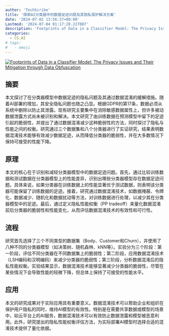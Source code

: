 ```yaml
---
author: 'TechScribe'
title: '探索AI分类器中的数据足迹问题及其隐私保护解决方案'
date: '2024-07-02 13:56:37+00:00'
Lastmod: '2024-07-04 01:17:28.227087'
description: 'Footprints of Data in a Classifier Model: The Privacy Issues and Their Mitigation through Data Obfuscation'
categories:
  - CS.AI
# tags:
#   - emoji
---
```


[![Footprints of Data in a Classifier Model: The Privacy Issues and Their Mitigation through Data Obfuscation](https://arxiv-research-1301205113.cos.ap-guangzhou.myqcloud.com/images/2407.02268v1.pdf_0.jpg)](https://arxiv.org/abs/2407.02268v1)

## 摘要

本文探讨了在分类器模型中数据足迹的隐私问题及其通过数据混淆的缓解措施。随着AI部署的增加，其安全隐私问题也随之凸显。根据GDPR的第17条，数据必须从系统中删除以防止其泄露。现有研究主要集中在消除敏感数据属性上，但许多被动数据泄露方式尚未被识别和解决。本文研究了由训练数据在预测模型中留下的足迹引起的脆弱性，并提出了通过数据混淆减少这种脆弱性的方法，同时探讨了隐私与性能之间的权衡。研究通过三个数据集和八个分类器进行了实证研究，结果表明数据混淆技术能够有效减少数据足迹，从而降低分类器的脆弱性，并在大多数情况下保持可接受的性能下降。<!--more-->

## 原理

本文的核心在于识别和减轻分类器模型中的数据足迹问题。首先，通过比较训练数据和测试数据在分类器模型上的性能差异，识别出哪些分类器模型存在数据足迹问题。具体来说，如果分类器在训练数据上的性能显著优于测试数据，则表明该分类器可能保留了训练数据的足迹。接着，研究通过数据混淆技术，如数据掩蔽、令牌化、数据减少、随机化和数据扰动等方法，对训练数据进行处理，以减少其在分类器模型中的足迹。最后，通过定义隐私性能权衡（PP tradeoff）来量化数据混淆前后分类器的脆弱性和性能变化，从而评估数据混淆技术的有效性和可行性。

## 流程

研究首先选择了三个不同类型的数据集（Body、Customer和Churn），并使用了八种不同的分类器模型（如决策树、随机森林、kNN等）。实验分为三个阶段：第一阶段，评估不同分类器在不同数据集上的脆弱性；第二阶段，应用数据混淆技术（LSH编码和汉明编码）来减少分类器的脆弱性；第三阶段，分析数据混淆后的隐私性能权衡。实验结果显示，数据混淆技术能够显著减少分类器的脆弱性，尽管在某些情况下会导致性能的轻微下降，但总体上保持了可接受的性能水平。

## 应用

本文的研究成果对于实际应用具有重要意义。数据混淆技术可以帮助企业和组织在保护用户隐私的同时，维持AI模型的有效性。特别是在需要共享数据或模型的场景中，如云平台上的AI服务，数据混淆技术可以有效防止数据泄露和模型被恶意利用。此外，研究提出的隐私性能权衡评估方法，为实际部署AI模型时选择合适的混淆技术提供了量化依据。